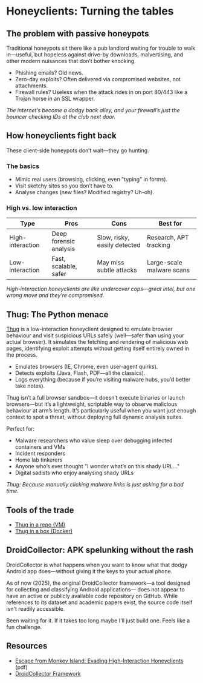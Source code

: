 # Honeyclients: Turning the tables

## The problem with passive honeypots

Traditional honeypots sit there like a pub landlord waiting for trouble to walk in—useful, but hopeless against 
drive-by downloads, malvertising, and other modern nuisances that don’t bother knocking.

* Phishing emails? Old news.
* Zero-day exploits? Often delivered via compromised websites, not attachments.
* Firewall rules? Useless when the attack rides in on port 80/443 like a Trojan horse in an SSL wrapper.

*The internet’s become a dodgy back alley, and your firewall’s just the bouncer checking IDs at the club next door.*

## How honeyclients fight back

These client-side honeypots don’t wait—they go hunting.

### The basics

* Mimic real users (browsing, clicking, even "typing" in forms).
* Visit sketchy sites so you don’t have to.
* Analyse changes (new files? Modified registry? Uh-oh).

### High vs. low interaction

| Type	             | Pros	                   | Cons	                         | Best for                  |
|-------------------|-------------------------|-------------------------------|---------------------------|
| High-interaction	 | Deep forensic analysis	 | Slow, risky, easily detected	 | Research, APT tracking    |
| Low-interaction	  | Fast, scalable, safer	  | May miss subtle attacks	      | Large-scale malware scans |

*High-interaction honeyclients are like undercover cops—great intel, but one wrong move and they’re compromised.*

## Thug: The Python menace

[Thug](https://github.com/buffer/thug) is a low-interaction honeyclient designed to emulate browser behaviour and 
visit suspicious URLs safely (well—safer than using your actual browser). It simulates the fetching and rendering of 
malicious web pages, identifying exploit attempts without getting itself entirely owned in the process.

* Emulates browsers (IE, Chrome, even user-agent quirks).
* Detects exploits (Java, Flash, PDF—all the classics).
* Logs everything (because if you’re visiting malware hubs, you’d better take notes).

Thug isn’t a full browser sandbox—it doesn’t execute binaries or launch browsers—but it’s a lightweight, 
scriptable way to observe malicious behaviour at arm’s length. It’s particularly useful when you want 
just enough context to spot a threat, without deploying full dynamic analysis suites.

Perfect for:

* Malware researchers who value sleep over debugging infected containers and VMs
* Incident responders
* Home lab tinkerers
* Anyone who’s ever thought "I wonder what’s on this shady URL..."
* Digital sadists who enjoy analysing shady URLs

*Thug: Because manually clicking malware links is just asking for a bad time.*

## Tools of the trade

* [Thug in a repo (VM)](thug-repo.md)
* [Thug in a box (Docker)](thug-container.md)

## DroidCollector: APK spelunking without the rash

DroidCollector is what happens when you want to know what that dodgy Android app does—without giving it the keys to 
your actual phone.

As of now (2025), the original DroidCollector framework—a tool designed for collecting and classifying Android applications—
does not appear to have an active or publicly available code repository on GitHub. While references to its dataset 
and academic papers exist, the source code itself isn't readily accessible.

Been waiting for it. If it takes too long maybe I'll just build one. Feels like a fun challenge.

## Resources

* [Escape from Monkey Island: Evading High-Interaction Honeyclients](https://sites.cs.ucsb.edu/~chris/research/doc/dimva11_honey.pdf) (pdf)
* [DroidCollector Framework](http://loci.ujn.edu.cn/htdocs/DroidCollector/index.html)

